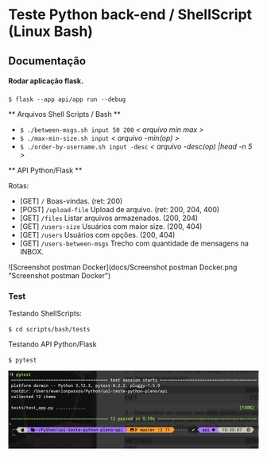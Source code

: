 # Teste Python back-end / ShellScript (Linux Bash)

## Documentação

#### Rodar aplicação flask.

`$ flask --app api/app run --debug`


** Arquivos Shell Scripts / Bash **

  - `$ ./between-msgs.sh input 50 200` _< arquivo min max >_
  - `$ ./max-min-size.sh input` _< arquivo -min(op) >_
  - `$ ./order-by-username.sh input -desc` _< arquivo -desc(op) |head -n 5 >_

** API Python/Flask **

Rotas:

  - [GET] `/`  Boas-vindas. (ret: 200)
  - [POST] `/upload-file` Upload de arquivo. (ret: 200, 204, 400)
  - [GET] `/files` Listar arquivos armazenados. (200, 204)
  - [GET] `/users-size` Usuários com maior size. (200, 404)
  - [GET] `/users` Usuários com opções. (200, 404)
  - [GET] `/users-between-msgs` Trecho com quantidade de mensagens na INBOX.



![Screenshot postman Docker](docs/Screenshot postman Docker.png "Screenshot postman Docker")


### Test

Testando ShellScripts:

`$ cd scripts/bash/tests`

Testando API Python/Flask

`$ pytest`

![Testing Report](docs/testing.png "Testing Report")
